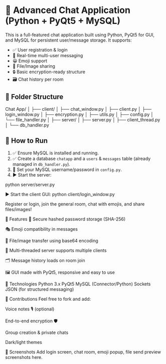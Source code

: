 # 💬 Advanced Chat Application (Python + PyQt5 + MySQL)

This is a full-featured chat application built using Python, PyQt5 for GUI, and MySQL for persistent user/message storage. It supports:

- ✅ User registration & login
- 💬 Real-time multi-user messaging
- 😀 Emoji support
- 📎 File/Image sharing
- 🔒 Basic encryption-ready structure
- 🗃️ Chat history per room

## 📁 Folder Structure
Chat App/
│
├── client/
│ ├── chat_window.py
│ ├── client.py
│ ├── login_window.py
│ ├── encryption.py
│ ├── utils.py
│ ├── config.py
│ └── file_handler.py
│
├── server/
│ ├── server.py
│ ├── client_thread.py
│ └── db_handler.py


## 🚀 How to Run

1. ✅ Ensure MySQL is installed and running.
2. ✅ Create a database `chatapp` and a `users` & `messages` table (already managed in `db_handler.py`).
3. 💾 Set your MySQL username/password in `config.py`.
4. ▶️ Start the server:

python server/server.py

▶️ Start the client GUI:
python client/login_window.py

Register or login, join the general room, chat with emojis, and share files/images!

🧩 Features
🔐 Secure hashed password storage (SHA-256)

🎭 Emoji compatibility in messages

📁 File/image transfer using base64 encoding

🧠 Multi-threaded server supports multiple clients

🗂️ Message history loads on room join

🖼️ GUI made with PyQt5, responsive and easy to use

🔧 Technologies
Python 3.x
PyQt5
MySQL (Connector/Python)
Sockets
JSON (for structured messaging)

🤝 Contributions
Feel free to fork and add:

Voice notes 🎙️ (optional)

End-to-end encryption 🛡️

Group creation & private chats

Dark/light themes

📸 Screenshots
Add login screen, chat room, emoji popup, file send preview screenshots here.

